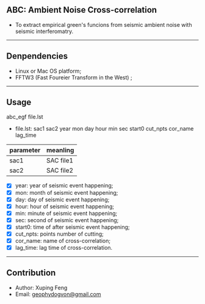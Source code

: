 ## ABC: Ambient Noise Cross-correlation
- To extract empirical green's funcions from seismic ambient noise with seismic interferomatry.

***

## Denpendencies
- Linux or Mac OS platform;
- FFTW3 (Fast Foureier Transform in the West) ;

***

## Usage

abc_egf file.lst

- file.lst: sac1 sac2 year mon day hour min sec start0 cut_npts cor_name lag_time  

| parameter | meanling |
| --------- | -------- |
|  sac1     | SAC file1|
|  sac2     | SAC file2|

- [x] year: year of seismic event happening;
- [x] mon: month of seismic event happening;
- [x] day: day of seismic event happening;
- [x] hour: hour of seismic event happening;
- [x] min: minute of seismic event happening;
- [x] sec: second of seismic event happening;
- [x] start0: time of after seismic event happening;
- [x] cut_npts: points number of cutting;
- [x] cor_name: name of cross-correlation;
- [x] lag_time: lag time of cross-correlation.
***

## Contribution
- Author: Xuping Feng
- Email: geophydogvon@gmail.com
